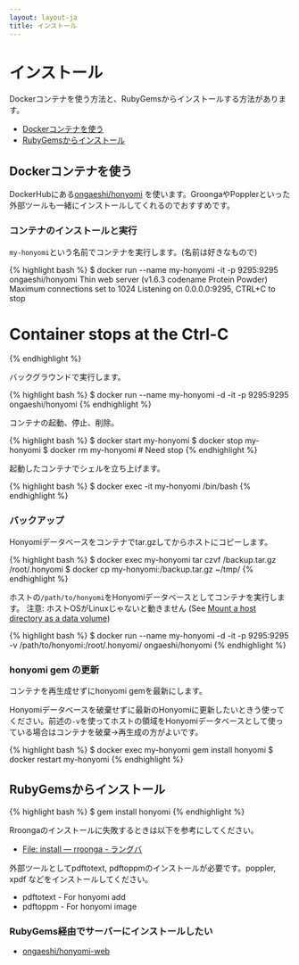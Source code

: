 ```yaml
---
layout: layout-ja
title: インストール
---
```

# インストール

Dockerコンテナを使う方法と、RubyGemsからインストールする方法があります。

- [Dockerコンテナを使う](#docker)
- [RubyGemsからインストール](#rubygems)

## Dockerコンテナを使う

DockerHubにある[ongaeshi/honyomi](https://hub.docker.com/r/ongaeshi/honyomi/) を使います。GroongaやPopplerといった外部ツールも一緒にインストールしてくれるのでおすすめです。

### コンテナのインストールと実行

`my-honyomi`という名前でコンテナを実行します。(名前は好きなもので)

{% highlight bash %}
$ docker run --name my-honyomi -it -p 9295:9295 ongaeshi/honyomi
Thin web server (v1.6.3 codename Protein Powder)
Maximum connections set to 1024
Listening on 0.0.0.0:9295, CTRL+C to stop
# Container stops at the Ctrl-C
{% endhighlight %}

バックグラウンドで実行します。

{% highlight bash %}
$ docker run --name my-honyomi -d -it -p 9295:9295 ongaeshi/honyomi
{% endhighlight %}

コンテナの起動、停止、削除。

{% highlight bash %}
$ docker start my-honyomi
$ docker stop my-honyomi
$ docker rm my-honyomi      # Need stop
{% endhighlight %}

起動したコンテナでシェルを立ち上げます。

{% highlight bash %}
$ docker exec -it my-honyomi /bin/bash
{% endhighlight %}

### バックアップ

Honyomiデータベースをコンテナでtar.gzしてからホストにコピーします。

{% highlight bash %}
$ docker exec my-honyomi tar czvf /backup.tar.gz /root/.honyomi
$ docker cp my-honyomi:/backup.tar.gz ~/tmp/
{% endhighlight %}

ホストの`/path/to/honyomi`をHonyomiデータベースとしてコンテナを実行します。
注意: ホストOSがLinuxじゃないと動きません (See [Mount a host directory as a data volume](https://docs.docker.com/userguide/dockervolumes/#mount-a-host-directory-as-a-data-volume))

{% highlight bash %}
$ docker run --name my-honyomi -d -it -p 9295:9295 -v /path/to/honyomi:/root/.honyomi/ ongaeshi/honyomi
{% endhighlight %}


### honyomi gem の更新

コンテナを再生成せずにhonyomi gemを最新にします。

Honyomiデータベースを破棄せずに最新のHonyomiに更新したいときう使ってください。前述の`-v`を使ってホストの領域をHonyomiデータベースとして使っている場合はコンテナを破棄→再生成の方がよいです。

{% highlight bash %}
$ docker exec my-honyomi gem install honyomi
$ docker restart my-honyomi
{% endhighlight %}

## RubyGemsからインストール

{% highlight bash %}
$ gem install honyomi
{% endhighlight %}

Rroongaのインストールに失敗するときは以下を参考にしてください。

- [File: install — rroonga - ラングバ](http://ranguba.org/rroonga/ja/file.install.html)

外部ツールとしてpdftotext, pdftoppmのインストールが必要です。poppler, xpdf などをインストールしてください。

- pdftotext - For honyomi add
- pdftoppm - For honyomi image

### RubyGems経由でサーバーにインストールしたい

- [ongaeshi/honyomi-web](https://github.com/ongaeshi/honyomi-web)

